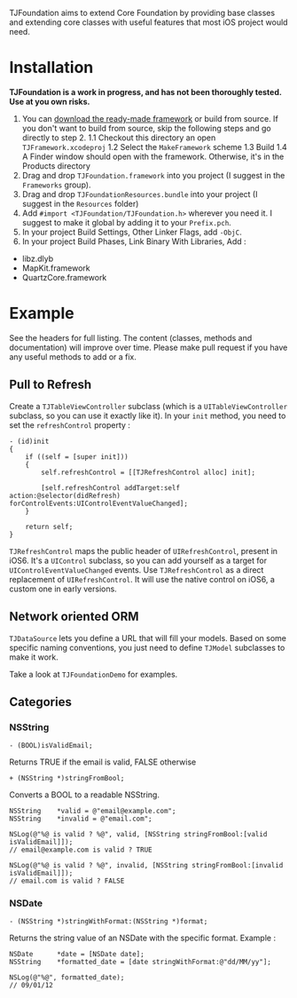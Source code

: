 TJFoundation aims to extend Core Foundation by providing base classes and extending core classes with useful features that most iOS project would need.

# Installation

**TJFoundation is a work in progress, and has not been thoroughly tested. Use at you own risks.**

1. You can <a href="https://github.com/thomasjoulin/TJFoundation/downloads">download the ready-made framework</a> or build from source. If you don't want to build from source, skip the following steps and go directly to step 2.
1.1 Checkout this directory an open `TJFramework.xcodeproj`
1.2 Select the `MakeFramework` scheme
1.3 Build
1.4 A Finder window should open with the framework. Otherwise, it's in the Products directory
2. Drag and drop `TJFoundation.framework` into you project (I suggest in the `Frameworks` group).
3. Drag and drop `TJFoundationResources.bundle` into your project (I suggest in the `Resources` folder)
4. Add `#import <TJFoundation/TJFoundation.h>` wherever you need it. I suggest to make it global by adding it to your `Prefix.pch`.
5. In your project Build Settings, Other Linker Flags, add `-ObjC`.
6. In your project Build Phases, Link Binary With Libraries, Add :
- libz.dlyb
- MapKit.framework
- QuartzCore.framework

# Example

See the headers for full listing. The content (classes, methods and documentation) will improve over time. Please make pull request if you have any useful methods to add or a fix.

## Pull to Refresh

Create a `TJTableViewController` subclass (which is a `UITableViewController` subclass, so you can use it exactly like it). In your `init` method, you need to set the `refreshControl` property :

    - (id)init
    {
        if ((self = [super init]))
        {        
            self.refreshControl = [[TJRefreshControl alloc] init];
        
            [self.refreshControl addTarget:self action:@selector(didRefresh) forControlEvents:UIControlEventValueChanged];
        }
    
        return self;
    }

`TJRefreshControl` maps the public header of `UIRefreshControl`, present in iOS6. It's a `UIControl` subclass, so you can add yourself as a target for `UIControlEventValueChanged` events. Use `TJRefreshControl` as a direct replacement of `UIRefreshControl`. It will use the native control on iOS6, a custom one in early versions.

## Network oriented ORM

`TJDataSource` lets you define a URL that will fill your models. Based on some specific naming conventions,
you just need to define `TJModel` subclasses to make it work.

Take a look at `TJFoundationDemo` for examples.

## Categories

### NSString

	- (BOOL)isValidEmail;

Returns TRUE if the email is valid, FALSE otherwise

	+ (NSString *)stringFromBool;

Converts a BOOL to a readable NSString.

	NSString	*valid = @"email@example.com";
	NSString	*invalid = @"email.com";

	NSLog(@"%@ is valid ? %@", valid, [NSString stringFromBool:[valid isValidEmail]]);
	// email@example.com is valid ? TRUE
	
	NSLog(@"%@ is valid ? %@", invalid, [NSString stringFromBool:[invalid isValidEmail]]);
	// email.com is valid ? FALSE

### NSDate

	- (NSString *)stringWithFormat:(NSString *)format;
	
Returns the string value of an NSDate with the specific format. Example :

	NSDate 		*date = [NSDate date];
	NSString	*formatted_date = [date stringWithFormat:@"dd/MM/yy"];
	
	NSLog(@"%@", formatted_date);
	// 09/01/12
